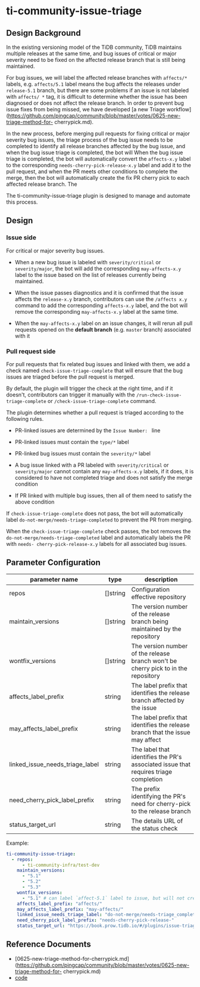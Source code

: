 # ti-community-issue-triage

## Design Background

In the existing versioning model of the TiDB community, TiDB maintains multiple releases at the same time, and bug issues of critical or major severity need to be fixed on the affected release branch that is still being maintained.

For bug issues, we will label the affected release branches with `affects/*` labels, e.g. `affects/5.1` label means the bug affects the releases under `release-5.1` branch, but there are some problems if an issue is not labeled with `affects/ *` tag, it is difficult to determine whether the issue has been diagnosed or does not affect the release branch. In order to prevent bug issue fixes from being missed, we have developed [a new Triage workflow](https://github.com/pingcap/community/blob/master/votes/0625-new-triage-method-for- cherrypick.md).

In the new process, before merging pull requests for fixing critical or major severity bug issues, the triage process of the bug issue needs to be completed to identify all release branches affected by the bug issue, and when the bug issue triage is completed, the bot will When the bug issue triage is completed, the bot will automatically convert the `affects-x.y` label to the corresponding `needs-cherry-pick-release-x.y` label and add it to the pull request, and when the PR meets other conditions to complete the merge, then the bot will automatically create the fix PR cherry pick to each affected release branch. The

The ti-community-issue-triage plugin is designed to manage and automate this process.

## Design

### Issue side

For critical or major severity bug issues.

- When a new bug issue is labeled with `severity/critical` or `severity/major`, the bot will add the corresponding `may-affects-x.y` label to the issue based on the list of releases currently being maintained.

- When the issue passes diagnostics and it is confirmed that the issue affects the `release-x.y` branch, contributors can use the `/affects x.y` command to add the corresponding `affects-x.y` label, and the bot will remove the corresponding `may-affects-x.y` label at the same time.

- When the `may-affects-x.y` label on an issue changes, it will rerun all pull requests opened on the **default branch** (e.g. `master` branch) associated with it

### Pull request side

For pull requests that fix related bug issues and linked with them, we add a check named `check-issue-triage-complete` that will ensure that the bug issues are triaged before the pull request is merged.

By default, the plugin will trigger the check at the right time, and if it doesn't, contributors can trigger it manually with the `/run-check-issue-triage-complete` or `/check-issue-triage-complete` command.

The plugin determines whether a pull request is triaged according to the following rules.

- PR-linked issues are determined by the `Issue Number: ` line

- PR-linked issues must contain the `type/*` label

- PR-linked bug issues must contain the `severity/*` label

- A bug issue linked with a PR labeled with `severity/critical` or `severity/major` cannot contain any `may-affects-x.y` labels, if it does, it is considered to have not completed triage and does not satisfy the merge condition

- If PR linked with multiple bug issues, then all of them need to satisfy the above condition

If `check-issue-triage-complete` does not pass, the bot will automatically label `do-not-merge/needs-triage-completed` to prevent the PR from merging.

When the `check-issue-triage-complete` check passes, the bot removes the `do-not-merge/needs-triage-completed` label and automatically labels the PR with `needs- cherry-pick-release-x.y` labels for all associated bug issues.

## Parameter Configuration

| parameter name                  | type     | description                                                                         |
| ------------------------------- | -------- | ----------------------------------------------------------------------------------- |
| repos                           | []string | Configuration effective repository                                                  |
| maintain_versions               | []string | The version number of the release branch being maintained by the repository         |
| wontfix_versions                | []string | The version number of the release branch won't be cherry pick to in the repository  |
| affects_label_prefix            | string   | The label prefix that identifies the release branch affected by the issue           |
| may_affects_label_prefix        | string   | The label prefix that identifies the release branch that the issue may affect       |
| linked_issue_needs_triage_label | string   | The label that identifies the PR's associated issue that requires triage completion |
| need_cherry_pick_label_prefix   | string   | The prefix identifying the PR's need for cherry-pick to the release branch          |
| status_target_url               | string   | The details URL of the status check                                                 |

Example:

```yml
ti-community-issue-triage:
  - repos:
      - ti-community-infra/test-dev
    maintain_versions:
      - "5.1"
      - "5.2"
      - "5.3"
    wontfix_versions:
      - "5.1" # can label `affect-5.1` label to issue, but will not create `needs-cherry-pick-5.1` in pull request.
    affects_label_prefix: "affects/"
    may_affects_label_prefix: "may-affects/"
    linked_issue_needs_triage_label: "do-not-merge/needs-triage_completed"
    need_cherry_pick_label_prefix: "needs-cherry-pick-release-"
    status_target_url: "https://book.prow.tidb.io/#/plugins/issue-triage"
```

## Reference Documents

- [0625-new-triage-method-for-cherrypick.md](https://github.com/pingcap/community/blob/master/votes/0625-new-triage-method-for- cherrypick.md)
- [code](https://github.com/ti-community-infra/tichi/tree/master/internal/pkg/externalplugins/issuetriage)

